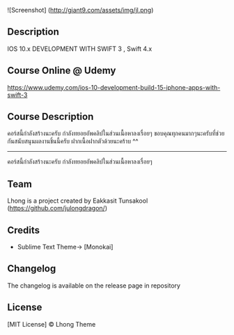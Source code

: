 ![Screenshot] (http://giant9.com/assets/img/jl.png)

## Description
 IOS 10.x DEVELOPMENT WITH SWIFT 3 , Swift 4.x 
## Course Online @ Udemy
 https://www.udemy.com/ios-10-development-build-15-iphone-apps-with-swift-3
## Course Description
คอร์สนี้กำลังสร้างนะครับ กำลังทยอยอัพคลิปในส่วนเนื้อหาลงเรื่อยๆ
ขอบคุณทุกคนมากๆนะครับที่ช่วยกันสนับสนุนผลงานชิ้นนี้ครับ ฝากเนื้อฝากตัวด้วยนะคร้าบ ^^
****************************************************************************

คอร์สนี้กำลังสร้างนะครับ กำลังทยอยอัพคลิปในส่วนเนื้อหาลงเรื่อยๆ
## Team

Lhong is a project created by Eakkasit Tunsakool (https://github.com/julongdragon/)


## Credits

* Sublime Text Theme-> [Monokai]

## Changelog

The changelog is available on the release page in repository

## License

[MIT License]  © Lhong Theme